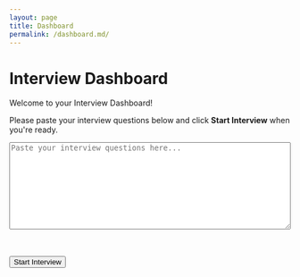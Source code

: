 ```yaml
---
layout: page
title: Dashboard
permalink: /dashboard.md/
---
```


<script type="module" src="/assets/js/firebase.js"></script>

<script type="module">
import { getAuth, onAuthStateChanged } from "https://www.gstatic.com/firebasejs/9.15.0/firebase-auth.js";
import { auth } from "/assets/js/firebase.js"; // If exported, or re-import the config

onAuthStateChanged(auth, (user) => {
  if (!user) {
    // If no user is logged in, send them back to login
    window.location.href = "/login.html";
  }
});
</script>


# Interview Dashboard

Welcome to your Interview Dashboard!

Please paste your interview questions below and click **Start Interview** when you're ready.

<textarea id="questions" rows="10" style="width:100%;" placeholder="Paste your interview questions here..."></textarea>

<br/><br/>
<button type="button" id="startInterview">Start Interview</button>

<!-- Placeholder for dynamic content like AI hints will appear here -->
<div id="interviewOutput"></div>

<script>
  document.getElementById('startInterview').addEventListener('click', function() {
    const questions = document.getElementById('questions').value.trim();
    if (!questions) {
      alert("Please enter some interview questions first.");
      return;
    }

    // 1. Save the questions in Firebase Firestore
    saveInterviewSession(questions);

    // 2. Display the questions as a simple confirmation on the page
    document.getElementById('interviewOutput').innerHTML =
      "<h3>Interview Session Started</h3><p>" + questions.replace(/\n/g, "<br/>") + "</p>";

    // Future steps:
    // - Generate the first question with an AI-generated answer
    // - Enable real-time updates for hints and follow-ups
  });
</script>
